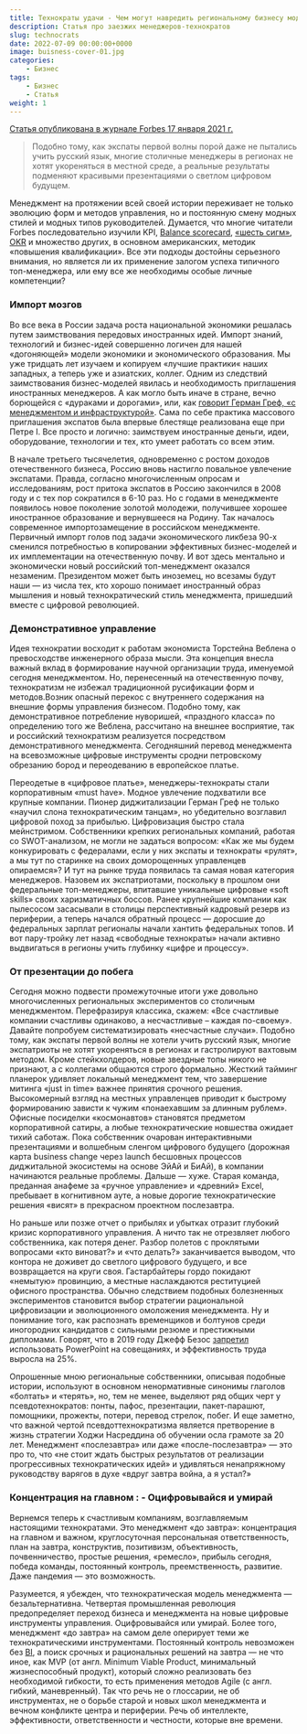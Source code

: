 ```yaml
---
title: Технократы удачи - Чем могут навредить региональному бизнесу модные топы из Москвы
description: Статья про заезжих менеджеров-технократов
slug: technocrats
date: 2022-07-09 00:00:00+0000
image: buisness-cover-01.jpg
categories:
    - Бизнес
tags:
    - Бизнес
    - Статья
weight: 1       
---
```

[Статья опубликована в журнале Forbes 17 января 2021 г.](https://www.forbes.ru/biznes/418463-tehnokraty-udachi-chem-mogut-navredit-regionalnomu-biznesu-modnye-topy-iz-moskvy)

> Подобно тому, как экспаты первой волны порой даже не пытались учить русский язык, многие столичные менеджеры в регионах не хотят укореняться в местной среде, а реальные результаты подменяют красивыми презентациями о светлом цифровом будущем.

Менеджмент на протяжении всей своей истории переживает не только эволюцию форм и методов управления, но и постоянную смену модных стилей и модных типов руководителей. Думается, что многие читатели Forbes последовательно изучили KPI, [Balance scorecard](https://en.wikipedia.org/wiki/Balanced_scorecard), [«шесть сигм»](https://ru.wikipedia.org/wiki/%D0%A8%D0%B5%D1%81%D1%82%D1%8C_%D1%81%D0%B8%D0%B3%D0%BC), [OKR](https://ru.wikipedia.org/wiki/OKR) и множество других, в основном американских, методик «повышения квалификации». Все эти подходы достойны серьезного внимания, но является ли их применение залогом успеха типичного топ-менеджера, или ему все же необходимы особые личные компетенции?

### Импорт мозгов

Во все века в России задача роста национальной экономики решалась путем заимствования передовых иностранных идей. Импорт знаний, технологий и бизнес-идей совершенно логичен для нашей «догоняющей» модели экономики и экономического образования. Мы уже тридцать лет изучаем и копируем «лучшие практики« наших западных, а теперь уже и азиатских, коллег. Одним из следствий заимствования бизнес-моделей явилась и необходимость приглашения иностранных менеджеров. А как могло быть иначе в стране, вечно борющейся с «дураками и дорогами», или, как [говорит Герман Греф, «с менеджментом и инфраструктурой»](https://www.vesti.ru/finance/article/2127569). Сама по себе практика массового приглашения экспатов была впервые блестяще реализована еще при Петре I. Все просто и логично: заимствуем иностранные деньги, идеи, оборудование, технологии и тех, кто умеет работать со всем этим.

В начале третьего тысячелетия, одновременно с ростом доходов отечественного бизнеса, Россию вновь настигло повальное увлечение экспатами. Правда, согласно многочисленным опросам и исследованиям, рост притока экспатов в Россию закончился в 2008 году и с тех пор сократился в 6-10 раз. Но с годами в менеджменте появилось новое поколение золотой молодежи, получившее хорошее иностранное образование и вернувшееся на Родину. Так началось современное импортозамещение в российском менеджменте. Первичный импорт голов под задачи экономического ликбеза 90-х сменился потребностью в копировании эффективных бизнес-моделей и их имплементации на отечественную почву. И вот здесь ментально и экономически новый российский топ-менеджмент оказался незаменим. Президентом может быть иноземец, но всезамы будут наши — из числа тех, кто хорошо понимает иностранный образ мышления и новый технократический стиль менеджмента, пришедший вместе с цифровой революцией.

### Демонстративное управление

Идея технократии восходит к работам экономиста Торстейна Веблена о превосходстве инженерного образа мысли. Эта концепция внесла важный вклад в формирование научной организации труда, именуемой сегодня менеджментом. Но, перенесенный на отечественную почву, технократизм не избежал традиционной русификации форм и методов.Возник опасный перекос с внутреннего содержания на внешние формы управления бизнесом. Подобно тому, как демонстративное потребление нуворишей, «праздного класса» по определению того же Веблена, рассчитано на внешнее восприятие, так и российский технократизм реализуется посредством демонстративного менеджмента. Сегодняшний перевод менеджмента на всевозможные цифровые инструменты сродни петровскому обрезанию бород и переодеванию в европейское платье.

Переодетые в «цифровое платье», менеджеры-технократы стали корпоративным «must have». Модное увлечение подхватили все крупные компании. Пионер диджитализации Герман Греф не только «научил слона технократическим танцам», но убедительно возглавил цифровой поход за прибылью. Цифровизация быстро стала мейнстримом. Собственники крепких региональных компаний, работая со SWOT-анализом, не могли не задаться вопросом: «Как же мы будем конкурировать с федералами, если у них экспаты и технократы «рулят», а мы тут по старинке на своих доморощенных управленцев опираемся»? И тут на рынке труда появилась та самая новая категория менеджеров. Назовем их экспатриотами, поскольку в прошлом они федеральные топ-менеджеры, впитавшие уникальные цифровые «soft skills» своих харизматичных боссов. Ранее крупнейшие компании как пылесосом засасывали в столицы перспективный кадровый резерв из периферии, а теперь начался обратный процесс — доросшие до федеральных зарплат регионалы начали хантить федеральных топов. И вот пару-тройку лет назад «свободные технократы» начали активно выдвигаться в регионы учить глубинку «цифре и процессу».

### От презентации до побега 

Сегодня можно подвести промежуточные итоги уже довольно многочисленных региональных экспериментов со столичным менеджментом. Перефразируя классика, скажем: «Все счастливые компании счастливы одинаково, а несчастливые – каждая по-своему». Давайте попробуем систематизировать «несчастные случаи». Подобно тому, как экспаты первой волны не хотели учить русский язык, многие экспатриоты не хотят укореняться в регионах и гастролируют вахтовым методом. Кроме стейкхолдеров, новые звездные топы никого не признают, а с коллегами общаются строго формально. Жесткий тайминг планерок удивляет локальный менеджмент тем, что завершение митинга «just in time» важнее принятия срочного решения. Высокомерный взгляд на местных управленцев приводит к быстрому формированию зависти к чужим «понаехавшим за длинным рублем». Офисные посиделки «космонавтов» становятся предметом корпоративной сатиры, а любые технократические новшества ожидает тихий саботаж. Пока собственник очарован интерактивными презентациями и волшебным сленгом цифрового будущего (дорожная карта business change через launch бесшовных процессов диджитальной экосистемы на основе ЭйАй и БиАй), в компании начинаются реальные проблемы. Дальше — хуже. Старая команда, преданная анафеме за «ручное управление» и «древний» Excel, пребывает в когнитивном ауте, а новые дорогие технократические решения «висят» в прекрасном проектном послезавтра.

Но раньше или позже отчет о прибылях и убытках отразит глубокий кризис корпоративного управления. А ничто так не отрезвляет любого собственника, как потеря денег. Разбор полетов с проклятыми вопросами «кто виноват?» и «что делать?» заканчивается выводом, что контора не доживет до светлого цифрового будущего, и все возвращается на круги своя. Гастарбайтеры гордо покидают «немытую» провинцию, а местные наслаждаются реституцией офисного пространства. Обычно следствием подобных болезненных экспериментов становится выбор стратегии рациональной цифровизации и эволюционного омоложения менеджмента. Ну и понимание того, как распознать временщиков и болтунов среди иногородних кандидатов с сильными резюме и престижными дипломами. Говорят, что в 2019 году Джефф Безос [запретил](https://incrussia.ru/news/bezos-zapretil-prezentatsii/) использовать PowerPoint на совещаниях, и эффективность труда выросла на 25%.

Опрошенные мною региональные собственники, описывая подобные истории, используют в основном ненормативные синонимы глаголов «болтать» и «терять», но, тем не менее, выделяют ряд общих черт у псевдотехнократов: понты, пафос, презентации, пакет-парашют, помощники, прожекты, потери, перевод стрелок, побег. И еще заметно, что важной чертой псевдоттехнократизма является претворение в жизнь стратегии Ходжи Насреддина об обучении осла грамоте за 20 лет. Менеджмент «послезавтра» или даже «после-послезавтра» — это про то, что «не стоит ждать быстрых результатов от реализации прогрессивных технократических идей» и удивляться ненапряжному руководству варягов в духе «вдруг завтра война, а я устал?»

### Концентрация на главном : - Оцифровывайся и умирай

Вернемся теперь к счастливым компаниям, возглавляемым настоящими технократами. Это менеджмент «до завтра»: концентрация на главном и важном, круглосуточная персональная ответственность, план на завтра, конструктив, позитивизм, объективность, почвенничество, простые решения, «ремесло», прибыль сегодня, победа команды, постоянный контроль, преемственность, развитие. Даже пандемия — это возможность.

Разумеется, я убежден, что технократическая модель менеджмента — безальтернативна. Четвертая промышленная революция предопределяет переход бизнеса и менеджмента на новые цифровые инструменты управления. Оцифровывайся или умирай. Более того, менеджмент «до завтра» на самом деле оперирует теми же технократическими инструментами. Постоянный контроль невозможен без [BI](https://ru.wikipedia.org/wiki/Business_Intelligence), а поиск срочных и рациональных решений на завтра — не что иное, как MVP (от англ. Minimum Viable Product, минимальный жизнеспособный продукт), который сложно реализовать без необходимой гибкости, то есть применения методов Agile (с англ. гибкий, маневренный). Так что речь не о глоссарии, не об инструментах, не о борьбе старой и новых школ менеджмента и вечном конфликте центра и периферии. Речь об интеллекте, эффективности, ответственности и честности, которые вне времени.